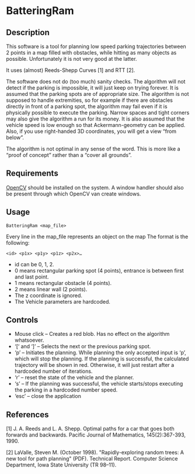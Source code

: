 # BatteringRam

## Description
This software is a tool for planning low speed parking trajectories between 2 points in a map filled with obstacles, while hitting as many objects as possible. Unfortunately it is not very good at the latter.

It uses (almost) Reeds-Shepp Curves [1] and RTT [2].

The software does not do (too much) sanity checks. The algorithm will not detect if the parking is impossible, it will just keep on trying forever. It is assumed that the parking spots are of appropriate size. The algorithm is not supposed to handle extremities, so for example if there are obstacles directly in front of a parking spot, the algorithm may fail even if it is physically possible to execute the parking. Narrow spaces and tight corners may also give the algorithm a run for its money. It is also assumed that the vehicle speed is low enough so that Ackermann-geometry can be applied. Also, if you use right-handed 3D coordinates, you will get a view “from below”.

The algorithm is not optimal in any sense of the word. This is more like a “proof of concept” rather than a “cover all grounds”.

## Requirements
[OpenCV](https://opencv.org/) should be installed on the system. A window handler should also be present through which OpenCV van create windows.

## Usage
~~~
BatteringRam <map_file>
~~~
Every line in the map_file represents an object on the map
The format is the following:
~~~
<id> <p1x> <p1y> <p1z> <p2x>…
~~~
- id can be 0, 1, 2.
- 0 means rectangular parking spot (4 points), entrance is between first and last point.
- 1 means rectangular obstacle (4 points).
- 2 means linear wall (2 points).
- The z coordinate is ignored.
- The Vehicle parameters are hardcoded.

## Controls
- Mouse click – Creates a red blob. Has no effect on the algorithm whatsoever.
- ‘[‘ and ‘]’ – Selects the next or the previous parking spot.
- ‘p’ – Initiates the planning. While planning the only accepted input is ‘p’, which will stop the planning. If the planning is successful, the calculated trajectory will be shown in red. Otherwise, it will just restart after a hardcoded number of iterations.
- ‘r’ – reset the state of the vehicle and the planner.
- ‘s’ – If the planning was successful, the vehicle starts/stops executing the parking in a hardcoded number speed.
- ‘esc’ – close the application

## References

[1]
J. A. Reeds and L. A. Shepp. 
Optimal paths for a car that goes both forwards and backwards. 
Pacific Journal of Mathematics, 145(2):367-393, 1990.

[2]
LaValle, Steven M. (October 1998). "Rapidly-exploring random trees: A new tool for path planning" (PDF). Technical Report. Computer Science Department, Iowa State University (TR 98–11).
